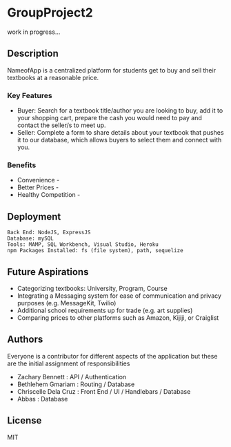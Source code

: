 # GroupProject2
work in progress...

## Description
NameofApp is a centralized platform for students get to buy and sell their textbooks at a reasonable price. 

### Key Features
* Buyer: Search for a textbook title/author you are looking to buy, add it to your shopping cart, prepare the cash you would need to pay and contact the seller/s to meet up.
* Seller: Complete a form to share details about your textbook that pushes it to our database, which allows buyers to select them and connect with you. 

### Benefits
* Convenience -  
* Better Prices - 
* Healthy Competition - 

## Deployment
``` Front End: HTML, CSS, Bootstrap, JavaScript, jQuery
Back End: NodeJS, ExpressJS
Database: mySQL
Tools: MAMP, SQL Workbench, Visual Studio, Heroku
npm Packages Installed: fs (file system), path, sequelize
```

## Future Aspirations
* Categorizing textbooks: University, Program, Course
* Integrating a Messaging system for ease of communication and privacy purposes (e.g. MessageKit, Twilio)
* Additional school requirements up for trade (e.g. art supplies)
* Comparing prices to other platforms such as Amazon, Kijiji, or Craiglist

## Authors
Everyone is a contributor for different aspects of the application but these are the initial assignment of responsibilities
* Zachary Bennett : API / Authentication 
* Bethlehem Gmariam : Routing / Database
* Chriscelle Dela Cruz : Front End / UI / Handlebars / Database
* Abbas : Database

## License
MIT
